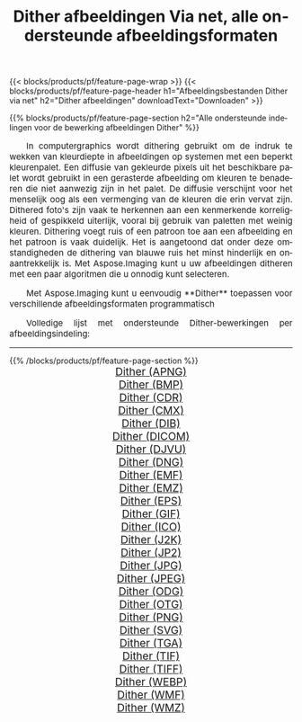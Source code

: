 ﻿---
title: Dither afbeeldingen Via net, alle ondersteunde afbeeldingsformaten 
weight: 3920
url: /nl/net/dither/ 
lang: nl
langdirlevel: 2
locales: zh-hans,ja,it,ru,de,es,fr,nl,id,lt,pl,pt,vi,tr,ko,zh-hant,ar,hi,th,sv,cs,uk,he
description: Met behulp van Aspose.Imaging kunt u eenvoudig Dither afbeeldingen maken via net
---

{{< blocks/products/pf/feature-page-wrap >}}
{{< blocks/products/pf/feature-page-header h1="Afbeeldingsbestanden Dither via net" h2="Dither afbeeldingen" downloadText="Downloaden" >}}


{{% blocks/products/pf/feature-page-section  h2="Alle ondersteunde indelingen voor de bewerking afbeeldingen Dither" %}}
<p align="justify" style="text-indent:2em;font-size:15px;">
In computergraphics wordt dithering gebruikt om de indruk te wekken van kleurdiepte in afbeeldingen op systemen met een beperkt kleurenpalet. Een diffusie van gekleurde pixels uit het beschikbare palet wordt gebruikt in een gerasterde afbeelding om kleuren te benaderen die niet aanwezig zijn in het palet. De diffusie verschijnt voor het menselijk oog als een vermenging van de kleuren die erin vervat zijn. Dithered foto's zijn vaak te herkennen aan een kenmerkende korreligheid of gespikkeld uiterlijk, vooral bij gebruik van paletten met weinig kleuren. Dithering voegt ruis of een patroon toe aan een afbeelding en het patroon is vaak duidelijk. Het is aangetoond dat onder deze omstandigheden de dithering van blauwe ruis het minst hinderlijk en onaantrekkelijk is. Met Aspose.Imaging kunt u uw afbeeldingen ditheren met een paar algoritmen die u onnodig kunt selecteren.
</p>
<p align="justify" style="text-indent:2em;font-size:15px;">
Met Aspose.Imaging kunt u eenvoudig **Dither** toepassen voor verschillende afbeeldingsformaten programmatisch
</p>
<p align="justify" style="text-indent:2em;font-size:15px;">
Volledige lijst met ondersteunde Dither-bewerkingen per afbeeldingsindeling:
</p>
<hr/>
{{% /blocks/products/pf/feature-page-section %}}
<div class="container-fluid productfamilypage bg-gray">
    <div class="convertypes bg-gray agp-content section">
        <div class="container">
		<div class="row other-converters" style="gap: 10px;font-size: 19px;text-align:center;">
		    <div class='col-md-2 other-converter remove-lp remove-rp'><a href="/imaging/nl/net/dither/apng/" style="padding:15px;">Dither (APNG)</a></div><div class='col-md-2 other-converter remove-lp remove-rp'><a href="/imaging/nl/net/dither/bmp/" style="padding:15px;">Dither (BMP)</a></div><div class='col-md-2 other-converter remove-lp remove-rp'><a href="/imaging/nl/net/dither/cdr/" style="padding:15px;">Dither (CDR)</a></div><div class='col-md-2 other-converter remove-lp remove-rp'><a href="/imaging/nl/net/dither/cmx/" style="padding:15px;">Dither (CMX)</a></div><div class='col-md-2 other-converter remove-lp remove-rp'><a href="/imaging/nl/net/dither/dib/" style="padding:15px;">Dither (DIB)</a></div><div class='col-md-2 other-converter remove-lp remove-rp'><a href="/imaging/nl/net/dither/dicom/" style="padding:15px;">Dither (DICOM)</a></div><div class='col-md-2 other-converter remove-lp remove-rp'><a href="/imaging/nl/net/dither/djvu/" style="padding:15px;">Dither (DJVU)</a></div><div class='col-md-2 other-converter remove-lp remove-rp'><a href="/imaging/nl/net/dither/dng/" style="padding:15px;">Dither (DNG)</a></div><div class='col-md-2 other-converter remove-lp remove-rp'><a href="/imaging/nl/net/dither/emf/" style="padding:15px;">Dither (EMF)</a></div><div class='col-md-2 other-converter remove-lp remove-rp'><a href="/imaging/nl/net/dither/emz/" style="padding:15px;">Dither (EMZ)</a></div><div class='col-md-2 other-converter remove-lp remove-rp'><a href="/imaging/nl/net/dither/eps/" style="padding:15px;">Dither (EPS)</a></div><div class='col-md-2 other-converter remove-lp remove-rp'><a href="/imaging/nl/net/dither/gif/" style="padding:15px;">Dither (GIF)</a></div><div class='col-md-2 other-converter remove-lp remove-rp'><a href="/imaging/nl/net/dither/ico/" style="padding:15px;">Dither (ICO)</a></div><div class='col-md-2 other-converter remove-lp remove-rp'><a href="/imaging/nl/net/dither/j2k/" style="padding:15px;">Dither (J2K)</a></div><div class='col-md-2 other-converter remove-lp remove-rp'><a href="/imaging/nl/net/dither/jp2/" style="padding:15px;">Dither (JP2)</a></div><div class='col-md-2 other-converter remove-lp remove-rp'><a href="/imaging/nl/net/dither/jpg/" style="padding:15px;">Dither (JPG)</a></div><div class='col-md-2 other-converter remove-lp remove-rp'><a href="/imaging/nl/net/dither/jpeg/" style="padding:15px;">Dither (JPEG)</a></div><div class='col-md-2 other-converter remove-lp remove-rp'><a href="/imaging/nl/net/dither/odg/" style="padding:15px;">Dither (ODG)</a></div><div class='col-md-2 other-converter remove-lp remove-rp'><a href="/imaging/nl/net/dither/otg/" style="padding:15px;">Dither (OTG)</a></div><div class='col-md-2 other-converter remove-lp remove-rp'><a href="/imaging/nl/net/dither/png/" style="padding:15px;">Dither (PNG)</a></div><div class='col-md-2 other-converter remove-lp remove-rp'><a href="/imaging/nl/net/dither/svg/" style="padding:15px;">Dither (SVG)</a></div><div class='col-md-2 other-converter remove-lp remove-rp'><a href="/imaging/nl/net/dither/tga/" style="padding:15px;">Dither (TGA)</a></div><div class='col-md-2 other-converter remove-lp remove-rp'><a href="/imaging/nl/net/dither/tif/" style="padding:15px;">Dither (TIF)</a></div><div class='col-md-2 other-converter remove-lp remove-rp'><a href="/imaging/nl/net/dither/tiff/" style="padding:15px;">Dither (TIFF)</a></div><div class='col-md-2 other-converter remove-lp remove-rp'><a href="/imaging/nl/net/dither/webp/" style="padding:15px;">Dither (WEBP)</a></div><div class='col-md-2 other-converter remove-lp remove-rp'><a href="/imaging/nl/net/dither/wmf/" style="padding:15px;">Dither (WMF)</a></div><div class='col-md-2 other-converter remove-lp remove-rp'><a href="/imaging/nl/net/dither/wmz/" style="padding:15px;">Dither (WMZ)</a></div>
                </div>
        </div>
    </div>
</div>
<br/>
